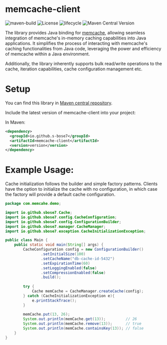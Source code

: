 # memcache-client

![maven-build](https://github.com/s-bose7/memcache-client/actions/workflows/build.yml/badge.svg)
![License](https://img.shields.io/github/license/s-bose7/memcache-client?color=blue)
![lifecycle](https://img.shields.io/badge/lifecycle-beta-blue)
![Maven Central Version](https://img.shields.io/maven-central/v/io.github.s-bose7/memcache-client)


The library provides Java binding for [memcache](https://github.com/s-bose7/memcache.git), allowing seamless integration of memcache's in-memory caching capabilities into Java applications. It simplifies the process of interacting with memcache's caching functionalities from Java code, leveraging the power and efficiency of memcache within a Java environment.

Additionally, the library inherently supports bulk read/write operations to the cache, iteration capabilities, cache configuration management etc.

# Setup

You can find this library in [Maven central repository](https://mvnrepository.com/artifact/io.github.s-bose7/memcache-client). 

Include the latest version of memcache-client into your project:

In Maven:

```xml
<dependency>
  <groupId>io.github.s-bose7</groupId>
  <artifactId>memcache-client</artifactId>
  <version>version</version>
</dependency>
```


# Example Usage:

Cache initialization follows the builder and simple factory patterns. Clients have the option to initialize the cache with no configuration, in which case the factory will provide a default cache configuration.

```java
package com.memcahe.demo;

import io.github.sbose7.Cache;
import io.github.sbose7.config.CacheConfiguration;
import io.github.sbose7.config.ConfigurationBuilder;
import io.github.sbose7.manager.CacheManager;
import io.github.sbose7.exception.CacheInitializationException;

public class Main {
	public static void main(String[] args) {
		CacheConfiguration config = new ConfigurationBuilder()
				.setInitialSize(100)
				.setCacheName("db-cache-id-5432")
				.setExpirationTime(60)
				.setLoggingEnabled(false)
				.setCompressionEnabled(false)
				.build();
		
		try {
			Cache memCache = CacheManager.createCache(config);
		} catch (CacheInitializationException e){
			e.printStackTrace();
		}
		
		memCache.put(13, 26);
		System.out.println(memCache.get(13));         // 26
		System.out.println(memCache.remove(13));      // true
		System.out.println(memCache.containsKey(13)); // false
	}
}
```

